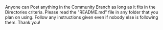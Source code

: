 Anyone can Post anything in the Community Branch as long as it fits in the Directories criteria.
Please read the "README.md" file in any folder that you plan on using.
Follow any instructions given even if nobody else is following them.
Thank you!
